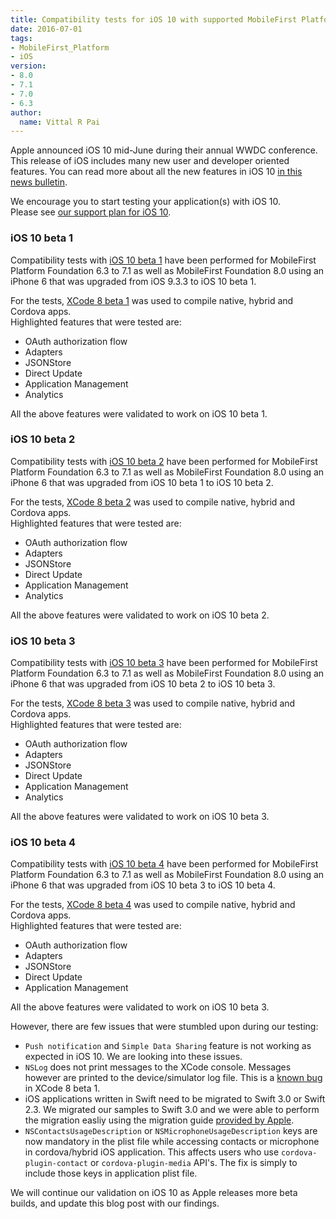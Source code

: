 ```yaml
---
title: Compatibility tests for iOS 10 with supported MobileFirst Platform Foundation releases
date: 2016-07-01
tags:
- MobileFirst_Platform
- iOS
version:
- 8.0
- 7.1
- 7.0
- 6.3
author:
  name: Vittal R Pai
---
```

Apple announced iOS 10 mid-June during their annual WWDC conference. This release of iOS includes many new user and developer oriented features. You can read more about all the new features in iOS 10 [in this news bulletin](http://www.apple.com/newsroom/2016/06/apple-previews-ios-10-biggest-ios-release-ever.html).

We encourage you to start testing your application(s) with iOS 10.  
Please see [our support plan for iOS 10]({{site.baseurl}}/blog/2016/06/05/support-plan-for-ios-10/).

### iOS 10 beta 1

Compatibility tests with [iOS 10 beta 1](https://developer.apple.com/download) have been performed for MobileFirst Platform Foundation 6.3 to 7.1 as well as MobileFirst Foundation 8.0 using an iPhone 6 that was upgraded from iOS 9.3.3 to iOS 10 beta 1.

For the tests, [XCode 8 beta 1](https://developer.apple.com/download) was used to compile native, hybrid and Cordova apps.  
Highlighted features that were tested are: 

* OAuth authorization flow
* Adapters
* JSONStore
* Direct Update
* Application Management
* Analytics

All the above features were validated to work on iOS 10 beta 1.  


### iOS 10 beta 2

Compatibility tests with [iOS 10 beta 2](https://developer.apple.com/download) have been performed for MobileFirst Platform Foundation 6.3 to 7.1 as well as MobileFirst Foundation 8.0 using an iPhone 6 that was upgraded from iOS 10 beta 1 to iOS 10 beta 2.

For the tests, [XCode 8 beta 2](https://developer.apple.com/download) was used to compile native, hybrid and Cordova apps.  
Highlighted features that were tested are: 

* OAuth authorization flow
* Adapters
* JSONStore
* Direct Update
* Application Management
* Analytics

All the above features were validated to work on iOS 10 beta 2.  

### iOS 10 beta 3

Compatibility tests with [iOS 10 beta 3](https://developer.apple.com/download) have been performed for MobileFirst Platform Foundation 6.3 to 7.1 as well as MobileFirst Foundation 8.0 using an iPhone 6 that was upgraded from iOS 10 beta 2 to iOS 10 beta 3.

For the tests, [XCode 8 beta 3](https://developer.apple.com/download) was used to compile native, hybrid and Cordova apps.  
Highlighted features that were tested are: 

* OAuth authorization flow
* Adapters
* JSONStore
* Direct Update
* Application Management
* Analytics

All the above features were validated to work on iOS 10 beta 3.

### iOS 10 beta 4

Compatibility tests with [iOS 10 beta 4](https://developer.apple.com/download) have been performed for MobileFirst Platform Foundation 6.3 to 7.1 as well as MobileFirst Foundation 8.0 using an iPhone 6 that was upgraded from iOS 10 beta 3 to iOS 10 beta 4.

For the tests, [XCode 8 beta 4](https://developer.apple.com/download) was used to compile native, hybrid and Cordova apps.  
Highlighted features that were tested are: 

* OAuth authorization flow
* Adapters
* JSONStore
* Direct Update
* Application Management

All the above features were validated to work on iOS 10 beta 3. 

However, there are few issues that were stumbled upon during our testing:

* `Push notification` and `Simple Data Sharing` feature is not working as expected in iOS 10. We are looking into these issues.
* `NSLog` does not print messages to the XCode console. Messages however are printed to the device/simulator log file. This is a [known bug](http://adcdownload.apple.com/WWDC_2016/Xcode_8_beta/Release_Notes_for_Xcode_8_beta.pdf) in XCode 8 beta 1.
* iOS applications written in Swift need to be migrated to Swift 3.0 or Swift 2.3. We migrated our samples to Swift 3.0 and we were able to perform the migration easliy using the migration guide [provided by Apple](https://swift.org/migration-guide).
* `NSContactsUsageDescription` or `NSMicrophoneUsageDescription` keys are now mandatory in the plist file while accessing contacts or microphone in cordova/hybrid iOS application. This affects users who use `cordova-plugin-contact` or `cordova-plugin-media` API's. The fix is simply to include those keys in application plist file.

We will continue our validation on iOS 10 as Apple releases more beta builds, and update this blog post with our findings.